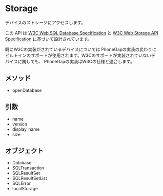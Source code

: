Storage
==========

デバイスのストレージにアクセスします。

この API は [W3C Web SQL Database Specification](http://dev.w3.org/html5/webdatabase/) と [W3C Web Storage API Specification](http://dev.w3.org/html5/webstorage/) に基づいて設計されています。

既にW3Cの実装がされているデバイスについては PhoneGapの実装の変わりにビルトインのサポートが使用されます。W3Cのサポートが実装されていないデバイスに関しても、 PhoneGapの実装はW3Cの仕様と適合します。

メソッド
-------

- openDatabase

引数
---------

- name
- version
- display_name
- size

オブジェクト
-------

- Database
- SQLTransaction
- SQLResultSet
- SQLResultSetList
- SQLError
- localStorage